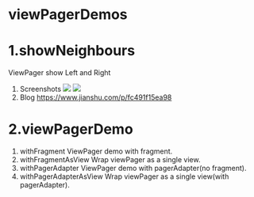 # viewPagerDemos


# 1.showNeighbours
  ViewPager show Left and Right
1) Screenshots
![](https://media.giphy.com/media/Qu2M92z7jCDlccYM9P/giphy.gif)
![](https://media.giphy.com/media/QVyK6EoPmEZhCfqHqA/giphy.gif)
2) Blog
https://www.jianshu.com/p/fc491f15ea98

# 2.viewPagerDemo
1. withFragment
ViewPager demo with fragment.
2. withFragmentAsView
Wrap viewPager as a single view.
3. withPagerAdapter
ViewPager demo with pagerAdapter(no fragment).
4. withPagerAdapterAsView
Wrap viewPager as a single view(with pagerAdapter).
